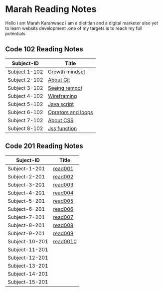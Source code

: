 # Marah Reading Notes

Hello i am Marah Karahwaez i am a dietitian and a digital marketer  also yet to learn websits development .one of my targets is to reach my full potentials  

## Code 102 Reading Notes

Subject-ID  |  Title
------------  |  -------------
Subject 1-102 | [Growth mindset](https://marahq.github.io/reading_notes/growth)
Subject 2-102 | [About Git](https://marahq.github.io/reading_notes/aboutGit)
Subject 3-102 |[Seeing remoot](https://marahq.github.io/reading_notes/seeingremoot)
Subject 4-102 |[Wireframing](https://marahq.github.io/reading_notes/read03)
Subject 5-102 |[Java script](https://marahq.github.io/reading_notes/read04)
Subject 6-102 | [Oprators and loops](https://marahq.github.io/reading_notes/read05)
Subject 7-102 |[About CSS](https://marahq.github.io/reading_notes/read06)
Subject 8-102|[Jss function](https://marahq.github.io/reading_notes/read07)

## Code 201 Reading Notes

Suject-ID  |  Title
----------  |  ----------
Subject-1-201 |[read001](https://marahq.github.io/reading_notes/read001)
Subject-2-201 |[read002](https://marahq.github.io/reading_notes/read002)
Subject-3-201 |[read003](https://marahq.github.io/reading_notes/read003)
Subject-4-201 |[read004](https://marahq.github.io/reading_notes/read004)
Subject-5-201 |[read005](https://marahq.github.io/reading_notes/read005)
Subject-6-201 |[read006](https://marahq.github.io/reading_notes/read006)
Subject-7-201 |[read007](https://marahq.github.io/reading_notes/read007)
Subject-8-201 |[read008](https://marahq.github.io/reading_notes/read008)
Subject-9-201 |[read009](https://marahq.github.io/reading_notes/read009)
Subject-10-201 |[read0010](https://marahq.github.io/reading_notes/read0010)
Subject-11-201 |
Subject-12-201 |
Subject-13-201 |
Subject-14-201 |
Subject-15-201 |
